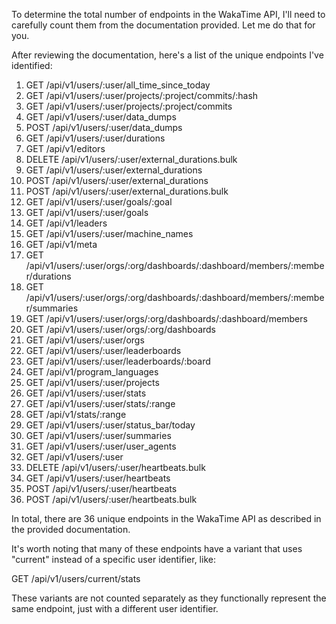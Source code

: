 <!-- I made openapi for about 4 endpoint already. can easily make the rest too -->

To determine the total number of endpoints in the WakaTime API, I'll need to carefully count them from the documentation provided. Let me do that for you.

After reviewing the documentation, here's a list of the unique endpoints I've identified:

1. GET /api/v1/users/:user/all_time_since_today
2. GET /api/v1/users/:user/projects/:project/commits/:hash
3. GET /api/v1/users/:user/projects/:project/commits
4. GET /api/v1/users/:user/data_dumps
5. POST /api/v1/users/:user/data_dumps
6. GET /api/v1/users/:user/durations
7. GET /api/v1/editors
8. DELETE /api/v1/users/:user/external_durations.bulk
9. GET /api/v1/users/:user/external_durations
10. POST /api/v1/users/:user/external_durations
11. POST /api/v1/users/:user/external_durations.bulk
12. GET /api/v1/users/:user/goals/:goal
13. GET /api/v1/users/:user/goals
14. GET /api/v1/leaders
15. GET /api/v1/users/:user/machine_names
16. GET /api/v1/meta
17. GET /api/v1/users/:user/orgs/:org/dashboards/:dashboard/members/:member/durations
18. GET /api/v1/users/:user/orgs/:org/dashboards/:dashboard/members/:member/summaries
19. GET /api/v1/users/:user/orgs/:org/dashboards/:dashboard/members
20. GET /api/v1/users/:user/orgs/:org/dashboards
21. GET /api/v1/users/:user/orgs
22. GET /api/v1/users/:user/leaderboards
23. GET /api/v1/users/:user/leaderboards/:board
24. GET /api/v1/program_languages
25. GET /api/v1/users/:user/projects
26. GET /api/v1/users/:user/stats
27. GET /api/v1/users/:user/stats/:range
28. GET /api/v1/stats/:range
29. GET /api/v1/users/:user/status_bar/today
30. GET /api/v1/users/:user/summaries
31. GET /api/v1/users/:user/user_agents
32. GET /api/v1/users/:user
33. DELETE /api/v1/users/:user/heartbeats.bulk
34. GET /api/v1/users/:user/heartbeats
35. POST /api/v1/users/:user/heartbeats
36. POST /api/v1/users/:user/heartbeats.bulk

In total, there are 36 unique endpoints in the WakaTime API as described in the provided documentation.

It's worth noting that many of these endpoints have a variant that uses "current" instead of a specific user identifier, like:

GET /api/v1/users/current/stats

These variants are not counted separately as they functionally represent the same endpoint, just with a different user identifier.
